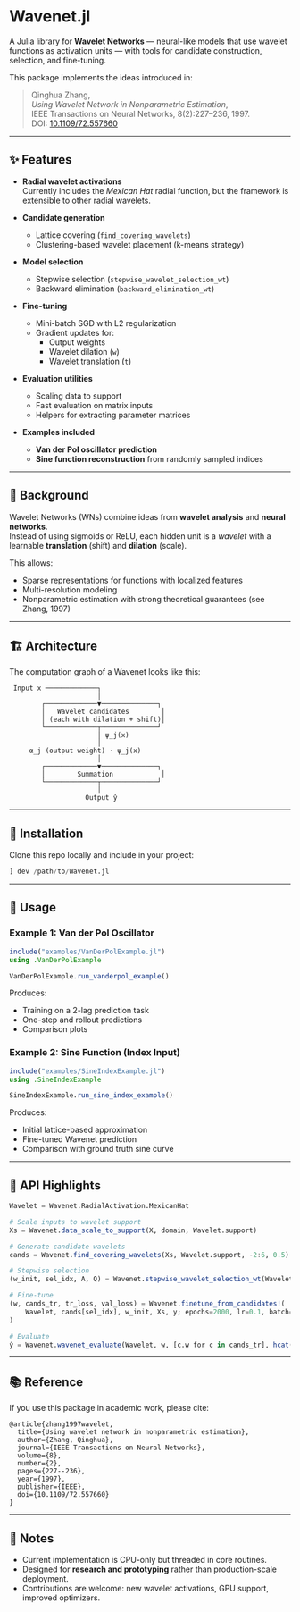 # Wavenet.jl

A Julia library for **Wavelet Networks** — neural-like models that use wavelet functions as activation units — with tools for candidate construction, selection, and fine-tuning.  

This package implements the ideas introduced in:

> Qinghua Zhang,  
> *Using Wavelet Network in Nonparametric Estimation*,  
> IEEE Transactions on Neural Networks, 8(2):227–236, 1997.  
> DOI: [10.1109/72.557660](https://doi.org/10.1109/72.557660)

---

## ✨ Features

- **Radial wavelet activations**  
  Currently includes the *Mexican Hat* radial function, but the framework is extensible to other radial wavelets.

- **Candidate generation**  
  - Lattice covering (`find_covering_wavelets`)  
  - Clustering-based wavelet placement (k-means strategy)

- **Model selection**  
  - Stepwise selection (`stepwise_wavelet_selection_wt`)  
  - Backward elimination (`backward_elimination_wt`)

- **Fine-tuning**  
  - Mini-batch SGD with L2 regularization  
  - Gradient updates for:
    - Output weights  
    - Wavelet dilation (`w`)  
    - Wavelet translation (`t`)

- **Evaluation utilities**  
  - Scaling data to support  
  - Fast evaluation on matrix inputs  
  - Helpers for extracting parameter matrices

- **Examples included**  
  - **Van der Pol oscillator prediction**  
  - **Sine function reconstruction** from randomly sampled indices  

---

## 📖 Background

Wavelet Networks (WNs) combine ideas from **wavelet analysis** and **neural networks**.  
Instead of using sigmoids or ReLU, each hidden unit is a *wavelet* with a learnable **translation** (shift) and **dilation** (scale).  

This allows:
- Sparse representations for functions with localized features
- Multi-resolution modeling
- Nonparametric estimation with strong theoretical guarantees (see Zhang, 1997)

---

## 🏗 Architecture

The computation graph of a Wavenet looks like this:

```
 Input x ─────────────┐
                      │
        ┌─────────────▼──────────────┐
        │   Wavelet candidates        │
        │ (each with dilation + shift)│
        └─────────────┬──────────────┘
                      │ ψ_j(x)
                      │
     α_j (output weight) · ψ_j(x)
                      │
        ┌─────────────▼──────────────┐
        │        Summation            │
        └─────────────┬──────────────┘
                      │
                   Output ŷ
```

---

## 🚀 Installation

Clone this repo locally and include in your project:

```julia
] dev /path/to/Wavenet.jl
```

---

## 🔧 Usage

### Example 1: Van der Pol Oscillator

```julia
include("examples/VanDerPolExample.jl")
using .VanDerPolExample

VanDerPolExample.run_vanderpol_example()
```

Produces:
- Training on a 2-lag prediction task  
- One-step and rollout predictions  
- Comparison plots

### Example 2: Sine Function (Index Input)

```julia
include("examples/SineIndexExample.jl")
using .SineIndexExample

SineIndexExample.run_sine_index_example()
```

Produces:
- Initial lattice-based approximation  
- Fine-tuned Wavenet prediction  
- Comparison with ground truth sine curve  

---

## 🧩 API Highlights

```julia
Wavelet = Wavenet.RadialActivation.MexicanHat

# Scale inputs to wavelet support
Xs = Wavenet.data_scale_to_support(X, domain, Wavelet.support)

# Generate candidate wavelets
cands = Wavenet.find_covering_wavelets(Xs, Wavelet.support, -2:6, 0.5)

# Stepwise selection
(w_init, sel_idx, A, Q) = Wavenet.stepwise_wavelet_selection_wt(Wavelet, cands, Xs, y, s)

# Fine-tune
(w, cands_tr, tr_loss, val_loss) = Wavenet.finetune_from_candidates!(
    Wavelet, cands[sel_idx], w_init, Xs, y; epochs=2000, lr=0.1, batch=64, l2=1e-4
)

# Evaluate
ŷ = Wavenet.wavenet_evaluate(Wavelet, w, [c.w for c in cands_tr], hcat(c.t for c in cands_tr), Xs)
```

---

## 📚 Reference

If you use this package in academic work, please cite:

```
@article{zhang1997wavelet,
  title={Using wavelet network in nonparametric estimation},
  author={Zhang, Qinghua},
  journal={IEEE Transactions on Neural Networks},
  volume={8},
  number={2},
  pages={227--236},
  year={1997},
  publisher={IEEE},
  doi={10.1109/72.557660}
}
```

---

## 📌 Notes

- Current implementation is CPU-only but threaded in core routines.  
- Designed for **research and prototyping** rather than production-scale deployment.  
- Contributions are welcome: new wavelet activations, GPU support, improved optimizers.  

